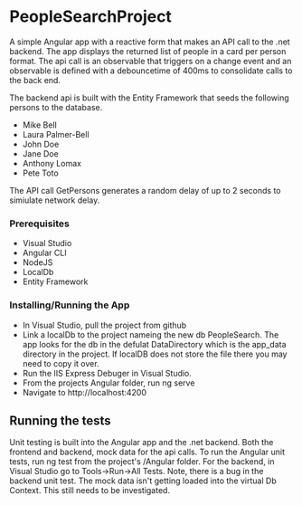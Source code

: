 # PeopleSearchProject
A simple Angular app with a reactive form that makes an API call to the .net backend. The app displays the returned list of people in a card per person format. The api call is an observable that triggers on a change event and an observable is defined with a debouncetime of 400ms to consolidate calls to the back end. 

The backend api is built with the Entity Framework that seeds the following persons to the database.
- Mike Bell
- Laura Palmer-Bell
- John Doe
- Jane Doe
- Anthony Lomax
- Pete Toto

The API call GetPersons generates a random delay of up to 2 seconds to simiulate network delay.  

### Prerequisites
- Visual Studio
- Angular CLI
- NodeJS
- LocalDb
- Entity Framework

### Installing/Running the App
- In Visual Studio, pull the project from github
- Link a localDb to the project nameing the new db PeopleSearch. The app looks for the db in the defulat DataDirectory which is the app_data directory in the project. If localDB does not store the file there you may need to copy it over. 
- Run the IIS Express Debuger in Visual Studio.
- From the projects Angular folder, run ng serve
- Navigate to http://localhost:4200

## Running the tests
Unit testing is built into the Angular app and the .net backend. 
Both the frontend and backend, mock data for the api calls. 
To run the Angular unit tests, run ng test from the project's /Angular folder. 
For the backend, in Visual Studio go to Tools->Run->All Tests.
Note, there is a bug in the backend unit test. The mock data isn't getting loaded into the virtual Db Context. This still needs to be investigated.  
